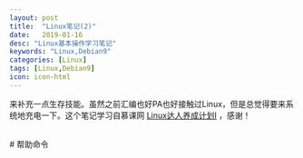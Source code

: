```yaml
---
layout: post
title:  "Linux笔记(2)"
date:   2019-01-16
desc: "Linux基本操作学习笔记"
keywords: "Linux,Debian9"
categories: [Linux]
tags: [Linux,Debian9]
icon: icon-html
---
```


来补充一点生存技能。虽然之前汇编也好PA也好接触过Linux，但是总觉得要来系统地充电一下。这个笔记学习自慕课网 [Linux达人养成计划Ⅰ](https://www.imooc.com/learn/175) ，感谢！

<br />
# 帮助命令



